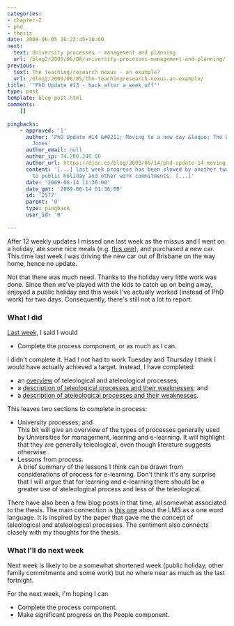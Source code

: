 ```yaml
---
categories:
- chapter-2
- phd
- thesis
date: 2009-06-05 16:23:45+10:00
next:
  text: University processes - management and planning
  url: /blog2/2009/06/08/university-processes-management-and-planning/
previous:
  text: The teaching/research nexus - an example?
  url: /blog2/2009/06/05/the-teachingresearch-nexus-an-example/
title: '"PhD Update #13 - back after a week off"'
type: post
template: blog-post.html
comments:
    []
    
pingbacks:
    - approved: '1'
      author: 'PhD Update #14 &#8211; Moving to a new day &laquo; The Weblog of (a) David
        Jones'
      author_email: null
      author_ip: 74.200.246.66
      author_url: https://djon.es/blog/2009/06/14/phd-update-14-moving-to-a-new-day/
      content: '[...] last week progress has been slowed by another two days lost due
        to public holiday and other work commitments. [...]'
      date: '2009-06-14 11:36:00'
      date_gmt: '2009-06-14 01:36:00'
      id: '2577'
      parent: '0'
      type: pingback
      user_id: '0'
    
---
```

After 12 weekly updates I missed one last week as the missus and I went on a holiday, ate some nice meals (e.g. [this one](/blog2/2009/05/27/a-night-at-ezard/)), and purchased a new car. This time last week I was driving the new car out of Brisbane on the way home, hence no update.

Not that there was much need. Thanks to the holiday very little work was done. Since then we've played with the kids to catch up on being away, enjoyed a public holiday and this week I've actually worked (instead of PhD work) for two days. Consequently, there's still not a lot to report.

### What I did

[Last week](/blog2/2009/05/23/phd-update-12-some-progress-but-late/), I said I would

- Complete the process component, or as much as I can.

I didn't complete it. Had I not had to work Tuesday and Thursday I think I would have actually achieved a target. Instead, I have completed:

- an [overview](/blog2/2009/05/25/teleological-and-ateleological-processes/) of teleological and ateleological processes;
- a [description of teleological processes and their weaknesses](/blog2/2009/06/05/teleological-design-definition-and-weaknesses/); and
- a [description of ateleological processes and their weaknesses](/blog2/2009/06/05/ateleological-processes-definition-and-weaknesses/).

This leaves two sections to complete in process:

- University processes; and  
    This bit will give an overview of the types of processes generally used by Universities for management, learning and e-learning. It will highlight that they are generally teleological, even though literature suggests otherwise.
- Lessons from process.  
    A brief summary of the lessons I think can be drawn from considerations of process for e-learning. Don't think it's any surprise that I will argue that for learning and e-learning there should be a greater use of ateleological process and less of the teleological.

There have also been a few blog posts in that time, all somewhat associated to the thesis. The main connection is [this one](/blog2/2009/06/02/the-lmsvle-as-a-one-word-language-metaphor-and-e-learning/) about the LMS as a one word language. It is inspired by the paper that gave me the concept of teleological and ateleological processes. The sentiment also connects closely with my thoughts for the thesis.

### What I'll do next week

Next week is likely to be a somewhat shortened week (public holiday, other family commitments and some work) but no where near as much as the last fortnight.

For the next week, I'm hoping I can

- Complete the process component.
- Make significant progress on the People component.